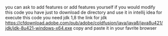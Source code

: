 you can ask to add features or add features yourself
if you would modify this code you have just to download de directory and use it in intellij idea
 for execute this code you need jdk 1,8 
 the link for jdk  https://cfdownload.adobe.com/pub/adobe/coldfusion/java/java8/java8u421/jdk/jdk-8u421-windows-x64.exe
 copy and paste it in your favrite browser

